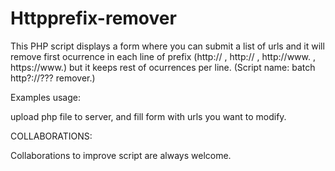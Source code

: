 # Httpprefix-remover

 This PHP script displays a form where you can submit a list of urls and it will remove first ocurrence in each line of prefix (http:// , http:// , http://www. , https://www.) but it keeps rest of ocurrences per line. (Script name: batch http?://??? remover.)
 
Examples usage:

upload php file to server, and fill form with urls you want to modify.

COLLABORATIONS:

Collaborations to improve script are always welcome.
